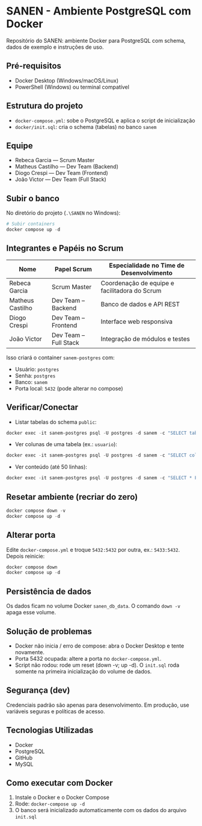 # SANEN - Ambiente PostgreSQL com Docker

Repositório do SANEN: ambiente Docker para PostgreSQL com schema, dados de exemplo e instruções de uso.

## Pré-requisitos
- Docker Desktop (Windows/macOS/Linux)
- PowerShell (Windows) ou terminal compatível

## Estrutura do projeto
- `docker-compose.yml`: sobe o PostgreSQL e aplica o script de inicialização
- `docker/init.sql`: cria o schema (tabelas) no banco `sanem`

## Equipe
- Rebeca Garcia — Scrum Master
- Matheus Castilho — Dev Team (Backend)
- Diogo Crespi — Dev Team (Frontend)
- João Victor — Dev Team (Full Stack)

## Subir o banco
No diretório do projeto (`.\SANEN` no Windows):

```powershell
# Subir containers
docker compose up -d

```

## Integrantes e Papéis no Scrum

| Nome             | Papel Scrum           | Especialidade no Time de Desenvolvimento         |
|------------------|-----------------------|--------------------------------------------------|
| Rebeca Garcia    | Scrum Master          | Coordenação de equipe e facilitadora do Scrum    |
| Matheus Castilho | Dev Team – Backend    | Banco de dados e API REST                        |
| Diogo Crespi     | Dev Team – Frontend   | Interface web responsiva                         |
| João Victor      | Dev Team – Full Stack | Integração de módulos e testes                   |

Isso criará o container `sanem-postgres` com:
- Usuário: `postgres`
- Senha: `postgres`
- Banco: `sanem`
- Porta local: `5432` (pode alterar no compose)

## Verificar/Conectar
- Listar tabelas do schema `public`:
```powershell
docker exec -it sanem-postgres psql -U postgres -d sanem -c "SELECT table_name FROM information_schema.tables WHERE table_schema='public' ORDER BY 1;"
```

- Ver colunas de uma tabela (ex.: `usuario`):
```powershell
docker exec -it sanem-postgres psql -U postgres -d sanem -c "SELECT column_name, data_type, is_nullable, column_default FROM information_schema.columns WHERE table_schema='public' AND table_name='usuario' ORDER BY ordinal_position;"
```

- Ver conteúdo (até 50 linhas):
```powershell
docker exec -it sanem-postgres psql -U postgres -d sanem -c "SELECT * FROM usuario LIMIT 50;"
```

## Resetar ambiente (recriar do zero)
```powershell
docker compose down -v
docker compose up -d
```

## Alterar porta
Edite `docker-compose.yml` e troque `5432:5432` por outra, ex.: `5433:5432`. Depois reinicie:
```powershell
docker compose down
docker compose up -d
```

## Persistência de dados
Os dados ficam no volume Docker `sanen_db_data`. O comando `down -v` apaga esse volume.

## Solução de problemas
- Docker não inicia / erro de compose: abra o Docker Desktop e tente novamente.
- Porta 5432 ocupada: altere a porta no `docker-compose.yml`.
- Script não rodou: rode um reset (down -v; up -d). O `init.sql` roda somente na primeira inicialização do volume de dados.

## Segurança (dev)
Credenciais padrão são apenas para desenvolvimento. Em produção, use variáveis seguras e políticas de acesso.

## Tecnologias Utilizadas
- Docker
- PostgreSQL
- GitHub
- MySQL

## Como executar com Docker
1. Instale o Docker e o Docker Compose
2. Rode: `docker-compose up -d`
3. O banco será inicializado automaticamente com os dados do arquivo `init.sql`

